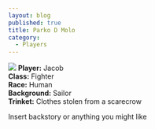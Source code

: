 ```yaml
---
layout: blog
published: true
title: Parko D Molo
category:
  - Players
---
```

![](http://www.polyvore.com/cgi/img-thing?.out=jpg&size=l&tid=43806103)
**Player:** Jacob  
**Class:** Fighter  
**Race:** Human  
**Background:** Sailor  
**Trinket:** Clothes stolen from a scarecrow  
  
Insert backstory or anything you might like
